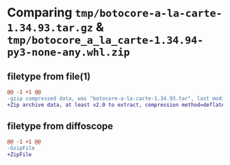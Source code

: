 # Comparing `tmp/botocore-a-la-carte-1.34.93.tar.gz` & `tmp/botocore_a_la_carte-1.34.94-py3-none-any.whl.zip`

## filetype from file(1)

```diff
@@ -1 +1 @@
-gzip compressed data, was "botocore-a-la-carte-1.34.93.tar", last modified: Sat Apr 27 01:01:12 2024, max compression
+Zip archive data, at least v2.0 to extract, compression method=deflate
```

## filetype from diffoscope

```diff
@@ -1 +1 @@
-GzipFile
+ZipFile
```

